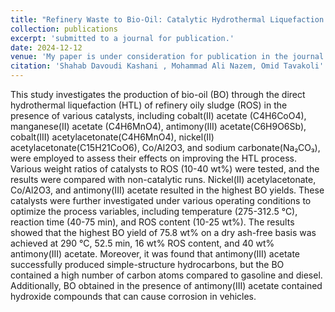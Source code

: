 ```yaml
---
title: "Refinery Waste to Bio-Oil: Catalytic Hydrothermal Liquefaction of Oily Sludge "
collection: publications
excerpt: 'submitted to a journal for publication.'
date: 2024-12-12
venue: 'My paper is under consideration for publication in the journal 'Fuel'.'
citation: 'Shahab Davoudi Kashani , Mohammad Ali Nazem, Omid Tavakoli'
---
```




This study investigates the production of bio-oil (BO) through the direct hydrothermal liquefaction (HTL) of refinery oily sludge (ROS) in the presence of various catalysts, including cobalt(II) acetate (C4H6CoO4), manganese(II) acetate (C4H6MnO4), antimony(III) acetate(C6H9O6Sb), cobalt(III) acetylacetonate(C4H6MnO4), nickel(II) acetylacetonate(C15H21CoO6), Co/Al2O3, and sodium carbonate(Na₂CO₃), were employed to assess their effects on improving the HTL process. Various weight ratios of catalysts to ROS (10-40 wt%) were tested, and the results were compared with non-catalytic runs. Nickel(II) acetylacetonate, Co/Al2O3, and antimony(III) acetate resulted in the highest BO yields. These catalysts were further investigated under various operating conditions to optimize the process variables, including temperature (275-312.5 °C), reaction time (40-75 min), and ROS content (10-25 wt%). The results showed that the highest BO yield of 75.8 wt% on a dry ash-free basis was achieved at 290 °C, 52.5 min, 16 wt% ROS content, and 40 wt% antimony(III) acetate. Moreover, it was found that antimony(III) acetate successfully produced simple-structure hydrocarbons, but the BO contained a high number of carbon atoms compared to gasoline and diesel. Additionally, BO obtained in the presence of antimony(III) acetate contained hydroxide compounds that can cause corrosion in vehicles.
